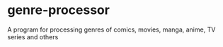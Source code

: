 # genre-processor
A program for processing genres of comics, movies, manga, anime, TV series and others
